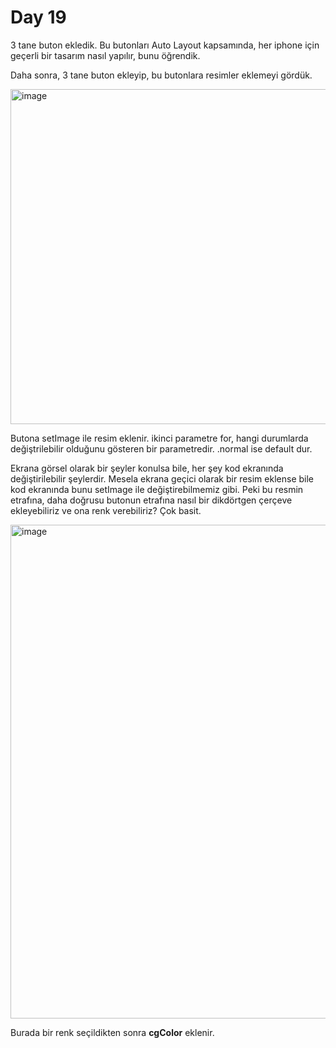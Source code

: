 # Day 19

3 tane buton ekledik. Bu butonları Auto Layout kapsamında, her iphone için geçerli bir tasarım nasıl yapılır, bunu öğrendik.

Daha sonra, 3 tane buton ekleyip, bu butonlara resimler eklemeyi gördük.

<img width="536" alt="image" src="https://user-images.githubusercontent.com/56068905/188219396-33d16194-75ab-4d52-83a4-2bd43c77eb3c.png">

Butona setImage ile resim eklenir. ikinci parametre for, hangi durumlarda değiştrilebilir olduğunu gösteren bir parametredir. .normal ise default dur.

Ekrana görsel olarak bir şeyler konulsa bile, her şey kod ekranında değiştirilebilir şeylerdir. Mesela ekrana geçici olarak bir resim eklense bile kod ekranında bunu setImage ile değiştirebilmemiz gibi. Peki bu resmin etrafına, daha doğrusu butonun etrafına nasıl bir dikdörtgen çerçeve ekleyebiliriz ve ona renk verebiliriz? Çok basit.

<img width="790" alt="image" src="https://user-images.githubusercontent.com/56068905/188222060-aa872920-c647-41ff-a0a1-bda7fac3446b.png">

Burada bir renk seçildikten sonra **cgColor** eklenir.
